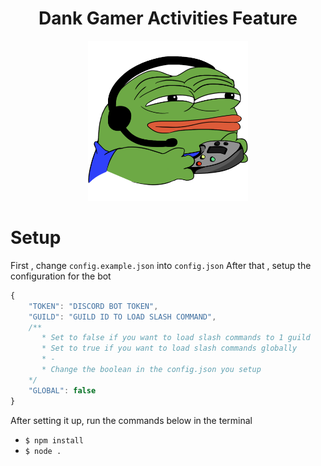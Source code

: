 <div align="center">
  <h1>Dank Gamer Activities Feature</h1>
  <img src="/public/dankgamer.png" alt="Dank Gamer Logo" height="256" width="256">
</div>

# Setup

First , change `config.example.json` into `config.json`
After that , setup the configuration for the bot

```js
{
    "TOKEN": "DISCORD BOT TOKEN",
    "GUILD": "GUILD ID TO LOAD SLASH COMMAND",
    /**
       * Set to false if you want to load slash commands to 1 guild
       * Set to true if you want to load slash commands globally
       * -
       * Change the boolean in the config.json you setup
    */
    "GLOBAL": false 
}
```

After setting it up, run the commands below in the terminal

* ```$ npm install ``` <br />
* ```$ node . ```
